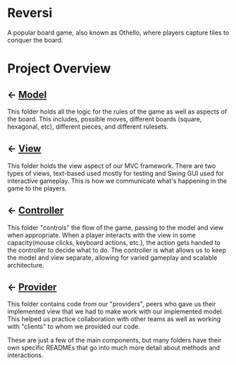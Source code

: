 # Reversi

A popular board game, also known as Othello, where players capture tiles to conquer the board.

# Project Overview


## ← [Model](src/cs3500/model)
This folder holds all the logic for the rules of the game as well as aspects of the board. This includes,
possible moves, different boards (square, hexagonal, etc), different pieces, and different rulesets.

## ← [View](src/cs3500/view)
This folder holds the view aspect of our MVC framework. There are two types of views, text-based used
mostly for testing and Swing GUI used for interactive gameplay. This is how we communicate what's happening
in the game to the players.

## ← [Controller](src/cs3500/controller)
This folder "controls" the flow of the game, passing to the model and view when appropriate. When a player
interacts with the view in some capacity(mouse clicks, keyboard actions, etc.), the action gets handed to 
the controller to decide what to do. The controller is what allows us to keep the model and view separate, 
allowing for varied gameplay and scalable architecture.

## ← [Provider](src/cs3500/provider)
This folder contains code from our "providers", peers who gave us their implemented view that we had to 
make work with our implemented model. This helped us practice collaboration with other teams as well as 
working with "clients" to whom we provided our code.

These are just a few of the main components, but many folders have their own specific READMEs that go 
into much more detail about methods and interactions. 
